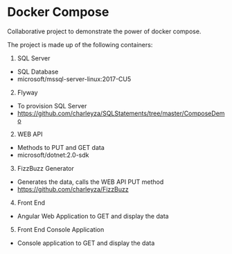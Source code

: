 # Docker Compose
Collaborative project to demonstrate the power of docker compose.

The project is made up of the following containers:

1. SQL Server
* SQL Database 
* microsoft/mssql-server-linux:2017-CU5

2. Flyway
* To provision SQL Server
* https://github.com/charleyza/SQLStatements/tree/master/ComposeDemo

2. WEB API
* Methods to PUT and GET data
* microsoft/dotnet:2.0-sdk

3. FizzBuzz Generator
* Generates the data, calls the WEB API PUT method
* https://github.com/charleyza/FizzBuzz

4. Front End
* Angular Web Application to GET and display the data

5. Front End Console Application
* Console application to GET and display the data
